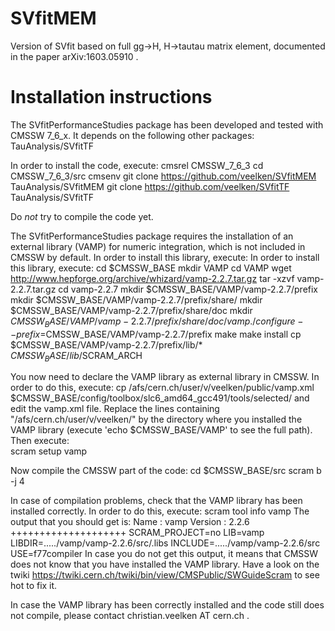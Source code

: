 # SVfitMEM
Version of SVfit based on full gg->H, H->tautau matrix element, documented in the paper arXiv:1603.05910 .

# Installation instructions
The SVfitPerformanceStudies package has been developed and tested with CMSSW 7_6_x.
It depends on the following other packages:
	TauAnalysis/SVfitTF

In order to install the code, execute:
	cmsrel CMSSW_7_6_3
	cd CMSSW_7_6_3/src
	cmsenv
	git clone https://github.com/veelken/SVfitMEM TauAnalysis/SVfitMEM
	git clone https://github.com/veelken/SVfitTF TauAnalysis/SVfitTF

Do *not* try to compile the code yet.

The SVfitPerformanceStudies package requires the installation of an external library (VAMP) for numeric integration, which is not included in CMSSW by default.
In order to install this library, execute:
	In order to install this library, execute:
	cd $CMSSW_BASE
	mkdir VAMP
	cd VAMP
	wget http://www.hepforge.org/archive/whizard/vamp-2.2.7.tar.gz
	tar -xzvf vamp-2.2.7.tar.gz
	cd vamp-2.2.7
	mkdir $CMSSW_BASE/VAMP/vamp-2.2.7/prefix
	mkdir $CMSSW_BASE/VAMP/vamp-2.2.7/prefix/share/
	mkdir $CMSSW_BASE/VAMP/vamp-2.2.7/prefix/share/doc
	mkdir $CMSSW_BASE/VAMP/vamp-2.2.7/prefix/share/doc/vamp
	./configure --prefix=$CMSSW_BASE/VAMP/vamp-2.2.7/prefix
	make
	make install
	cp $CMSSW_BASE/VAMP/vamp-2.2.7/prefix/lib/* $CMSSW_BASE/lib/$SCRAM_ARCH

You now need to declare the VAMP library as external library in CMSSW.
In order to do this, execute:
	cp /afs/cern.ch/user/v/veelken/public/vamp.xml $CMSSW_BASE/config/toolbox/slc6_amd64_gcc491/tools/selected/
and edit the vamp.xml file. 
Replace the lines containing "/afs/cern.ch/user/v/veelken/" by the directory where you installed the VAMP library (execute 'echo $CMSSW_BASE/VAMP' to see the full path).
Then execute:	
	scram setup vamp

Now compile the CMSSW part of the code:
	cd $CMSSW_BASE/src
	scram b -j 4

In case of compilation problems, check that the VAMP library has been installed correctly.
In order to do this, execute:
	scram tool info vamp
The output that you should get is:
	Name : vamp
	Version : 2.2.6
	++++++++++++++++++++
	SCRAM_PROJECT=no
	LIB=vamp
	LIBDIR=...../vamp/vamp-2.2.6/src/.libs
	INCLUDE=...../vamp/vamp-2.2.6/src
	USE=f77compiler
In case you do not get this output, it means that CMSSW does not know that you have installed the VAMP library.
Have a look on the twiki https://twiki.cern.ch/twiki/bin/view/CMSPublic/SWGuideScram to see hot to fix it.

In case the VAMP library has been correctly installed and the code still does not compile, please contact christian.veelken AT cern.ch .

